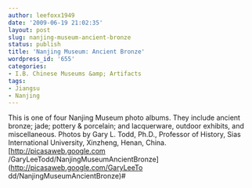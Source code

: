 ```yaml
---
author: leefoxx1949
date: '2009-06-19 21:02:35'
layout: post
slug: nanjing-museum-ancient-bronze
status: publish
title: 'Nanjing Museum: Ancient Bronze'
wordpress_id: '655'
categories:
- I.B. Chinese Museums &amp; Artifacts
tags:
- Jiangsu
- Nanjing
---
```


This is one of four Nanjing Museum photo albums. They include ancient bronze;
jade; pottery & porcelain; and lacquerware, outdoor exhibits, and
miscellaneous. Photos by Gary L. Todd, Ph.D., Professor of History, Sias
International University, Xinzheng, Henan, China. [http://picasaweb.google.com
/GaryLeeTodd/NanjingMuseumAncientBronze](http://picasaweb.google.com/GaryLeeTo
dd/NanjingMuseumAncientBronze)#

